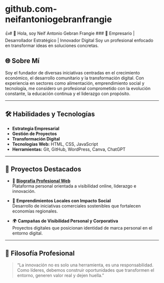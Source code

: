 # github.com-neifantoniogebranfrangie
👍# 👋 Hola, soy Neif Antonio Gebran Frangie  ### 🚀 Empresario | Desarrollador Estratégico | Innovador Digital  Soy un profesional enfocado en transformar ideas en soluciones concretas.
## 🌐 Sobre Mí

Soy el fundador de diversas iniciativas centradas en el crecimiento económico, el desarrollo comunitario y la transformación digital. Con experiencia en sectores como alimentación, emprendimiento social y tecnología, me considero un profesional comprometido con la evolución constante, la educación continua y el liderazgo con propósito.

---

## 🛠️ Habilidades y Tecnologías

- **Estrategia Empresarial**
- **Gestión de Proyectos**
- **Transformación Digital**
- **Tecnologías Web:** HTML, CSS, JavaScript
- **Herramientas:** Git, GitHub, WordPress, Canva, ChatGPT

---

## 📌 Proyectos Destacados

- 💼 **[Biografía Profesional Web](https://neifantoniogebranfrangiebio.online/)**  
  Plataforma personal orientada a visibilidad online, liderazgo e innovación.

- 📲 **Emprendimientos Locales con Impacto Social**  
  Desarrollo de iniciativas comerciales sostenibles que fortalecen economías regionales.

- 🌍 **Campañas de Visibilidad Personal y Corporativa**  
  Proyectos digitales que posicionan identidad de marca personal en el entorno digital.

---

## 🧠 Filosofía Profesional

> “La innovación no es solo una herramienta, es una responsabilidad. Como líderes, debemos construir oportunidades que transformen el entorno, generen valor real y dejen huella.”
